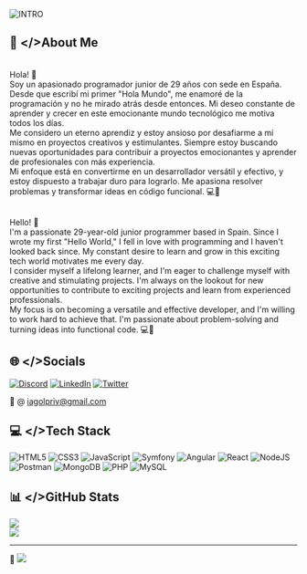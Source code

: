 ![INTRO](https://codespaceacademy.com/wp-content/uploads/2021/09/codespace.png)

## 💫 </>About Me
<br>Hola! 👋
<br>Soy un apasionado programador junior de 29 años con sede en España. Desde que escribí mi primer "Hola Mundo", me enamoré de la programación y no he mirado atrás desde entonces. Mi deseo constante de aprender y crecer en este emocionante mundo tecnológico me motiva todos los días.
<br>Me considero un eterno aprendiz y estoy ansioso por desafiarme a mí mismo en proyectos creativos y estimulantes. Siempre estoy buscando nuevas oportunidades para contribuir a proyectos emocionantes y aprender de profesionales con más experiencia.
<br>Mi enfoque está en convertirme en un desarrollador versátil y efectivo, y estoy dispuesto a trabajar duro para lograrlo. Me apasiona resolver problemas y transformar ideas en código funcional. 💻🚀
 
<br>Hello! 👋
<br>I'm a passionate 29-year-old junior programmer based in Spain. Since I wrote my first "Hello World," I fell in love with programming and I haven't looked back since. My constant desire to learn and grow in this exciting tech world motivates me every day.
<br>I consider myself a lifelong learner, and I'm eager to challenge myself with creative and stimulating projects. I'm always on the lookout for new opportunities to contribute to exciting projects and learn from experienced professionals.
<br>My focus is on becoming a versatile and effective developer, and I'm willing to work hard to achieve that. I'm passionate about problem-solving and turning ideas into functional code. 💻🚀

## 🌐 </>Socials
[![Discord](https://img.shields.io/badge/Discord-%237289DA.svg?logo=discord&logoColor=white)](https://discord.gg/iagolpriv) [![LinkedIn](https://img.shields.io/badge/LinkedIn-%230077B5.svg?logo=linkedin&logoColor=white)](https://linkedin.com/in/iagolpriv) [![Twitter](https://img.shields.io/badge/Twitter-%231DA1F2.svg?logo=Twitter&logoColor=white)](https://twitter.com/iagolpriv) 

💬 @ iagolpriv@gmail.com

## 💻 </>Tech Stack
![HTML5](https://img.shields.io/badge/html5-%23E34F26.svg?style=for-the-badge&logo=html5&logoColor=white) ![CSS3](https://img.shields.io/badge/css3-%231572B6.svg?style=for-the-badge&logo=css3&logoColor=white) ![JavaScript](https://img.shields.io/badge/javascript-%23323330.svg?style=for-the-badge&logo=javascript&logoColor=%23F7DF1E) ![Symfony](https://img.shields.io/badge/symfony-%23000000.svg?style=for-the-badge&logo=symfony&logoColor=white) ![Angular](https://img.shields.io/badge/angular-%23DD0031.svg?style=for-the-badge&logo=angular&logoColor=white) ![React](https://img.shields.io/badge/react-%2320232a.svg?style=for-the-badge&logo=react&logoColor=%2361DAFB) ![NodeJS](https://img.shields.io/badge/node.js-6DA55F?style=for-the-badge&logo=node.js&logoColor=white) ![Postman](https://img.shields.io/badge/Postman-FF6C37?style=for-the-badge&logo=postman&logoColor=white) ![MongoDB](https://img.shields.io/badge/MongoDB-%234ea94b.svg?style=for-the-badge&logo=mongodb&logoColor=white) ![PHP](https://img.shields.io/badge/php-%23777BB4.svg?style=for-the-badge&logo=php&logoColor=white) ![MySQL](https://img.shields.io/badge/mysql-%2300000f.svg?style=for-the-badge&logo=mysql&logoColor=white)

## 📊 </>GitHub Stats
![](https://github-contributor-stats.vercel.app/api?username=iagolpriv&limit=5&theme=dracula&combine_all_yearly_contributions=true)<br/>
![](https://github-readme-stats.vercel.app/api/top-langs/?username=iagolpriv&theme=synthwave&hide_border=false&include_all_commits=false&count_private=false&layout=compact)</br>

---
👀 [![](https://visitcount.itsvg.in/api?id=iagolpriv&icon=7&color=6)](https://visitcount.itsvg.in)
